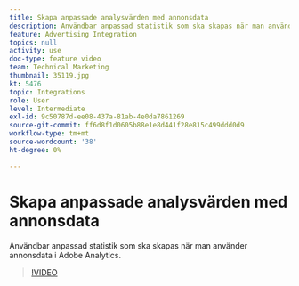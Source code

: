 ```yaml
---
title: Skapa anpassade analysvärden med annonsdata
description: Användbar anpassad statistik som ska skapas när man använder annonsdata i Adobe Analytics.
feature: Advertising Integration
topics: null
activity: use
doc-type: feature video
team: Technical Marketing
thumbnail: 35119.jpg
kt: 5476
topic: Integrations
role: User
level: Intermediate
exl-id: 9c50787d-ee08-437a-81ab-4e0da7861269
source-git-commit: ff6d8f1d0605b88e1e8d441f28e815c499ddd0d9
workflow-type: tm+mt
source-wordcount: '38'
ht-degree: 0%

---
```


# Skapa anpassade analysvärden med annonsdata

Användbar anpassad statistik som ska skapas när man använder annonsdata i Adobe Analytics.

>[!VIDEO](https://video.tv.adobe.com/v/35119/?quality=12&learn=on)
